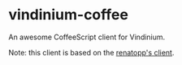 # vindinium-coffee

An awesome CoffeeScript client for Vindinium.

Note: this client is based on the [renatopp's client](https://github.com/renatopp/vindinium-python).
